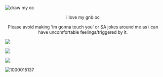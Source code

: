 ![draw my oc](https://github.com/user-attachments/assets/26c19edd-6168-473b-b98c-5247a2373ff3)



<p align="center">i love my gnb oc
<p align="center">Please avoid making 'im gonna touch you’ or SA jokes around me as i can have uncomfortable feelings/triggered by it.
  
![](https://files.catbox.moe/x401e6.png)

![](https://files.catbox.moe/vi2311.png)

![](https://files.catbox.moe/pgpm2j.png)

![1000015137](https://github.com/user-attachments/assets/8a174a41-db16-4934-b3a1-56a099aafe9f)
